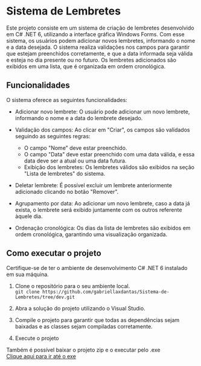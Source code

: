 # **Sistema de Lembretes**

Este projeto consiste em um sistema de criação de lembretes desenvolvido em C# .NET 6, utilizando a interface gráfica Windows Forms. 
Com esse sistema, os usuários podem adicionar novos lembretes, informando o nome e a data desejada. O sistema realiza validações nos campos para garantir que estejam preenchidos corretamente, e que a data informada seja válida e esteja no dia presente ou no futuro. 
Os lembretes adicionados são exibidos em uma lista, que é organizada em ordem cronológica.

## **Funcionalidades**
O sistema oferece as seguintes funcionalidades:

- Adicionar novo lembrete: O usuário pode adicionar um novo lembrete, informando o nome e a data do lembrete desejado.

- Validação dos campos: Ao clicar em "Criar", os campos são validados seguindo as seguintes regras:
    - O campo "Nome" deve estar preenchido.
    - O campo "Data" deve estar preenchido com uma data válida, e essa data deve ser a atual ou uma data futura.
    - Exibição dos lembretes: Os lembretes válidos são exibidos na seção "Lista de lembretes" do sistema.

- Deletar lembrete: É possível excluir um lembrete anteriormente adicionado clicando no botão "Remover".

- Agrupamento por data: Ao adicionar um novo lembrete, caso a data já exista, o lembrete será exibido juntamente com os outros referente àquele dia.

- Ordenação cronológica: Os dias da lista de lembretes são exibidos em ordem cronológica, garantindo uma visualização organizada.

## **Como executar o projeto**
Certifique-se de ter o ambiente de desenvolvimento C# .NET 6 instalado em sua máquina.

1. Clone o repositório para o seu ambiente local. <br>
`git clone https://github.com/gabriellaxdantas/Sistema-de-Lembretes/tree/dev.git`


2. Abra a solução do projeto utilizando o Visual Studio.

3. Compile o projeto para garantir que todas as dependências sejam baixadas e as classes sejam compiladas corretamente.

4. Execute o projeto

Também é possível baixar o projeto zip e o executar pelo .exe <br>
[Clique aqui para ir até o exe](https://github.com/gabriellaxdantas/Sistema-de-Lembretes/tree/dev/Lembretes/Lembretes/bin/Debug/net6.0-windows) <br>



